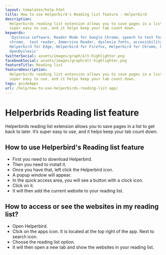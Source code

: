 ```yaml
---
layout: templates/help.html
title: How to use Helperbird's Reading list feature - Helperbird
description:
  Helperbirds reading list extension allows you to save pages in a list to get back to later. It’s
  super easy to use, and it helps keep your tab count down.
keywords:
  'Dyslexia software, Reader Mode for Google Chrome, speech to text for chrome, Text to speech for
  chrome,  text reader, Immersive Reader, dyslexia fonts, accessibility software, dyslexia software,
  Helperbird for Edge, Helperbird for Firefox, Helperbird for Chrome, Opendyslexic for Chrome,
  OpenDyslexic'
twitterSocial: assets/images/graph/alt-highlighter.png
facebookSocial: assets/images/graph/alt-highlighter.png
featureTitle: Reading list
featureDescription:
  Helperbirds reading list extension allows you to save pages in a list to get back to later. It’s
  super easy to use, and it helps keep your tab count down.
tags: guideApps
url: /help/how-to-use-helperbirds-reading-list-app/
---
```


# Helperbrids Reading list feature

Helperbirds reading list extension allows you to save pages in a list to get back to later. It’s
super easy to use, and it helps keep your tab count down.

## How to use Helperbird's Reading list feature

- First you need to download Helperbird.
- Then you need to install it.
- Once you have that, left click the Helperbird icon.
- A popup window will appear.
- In the quick access area, you will see a button with a clock icon.
- Click on it.
- It will then add the current website to your reading list.

## How to access or see the websites in my reading list?

- Open Helperbird.
- Click on the apps icon. It is located at the top right of the app. Next to search icon.
- Choose the reading list option.
- It will then open a new tab and show the websites in your reading list.
